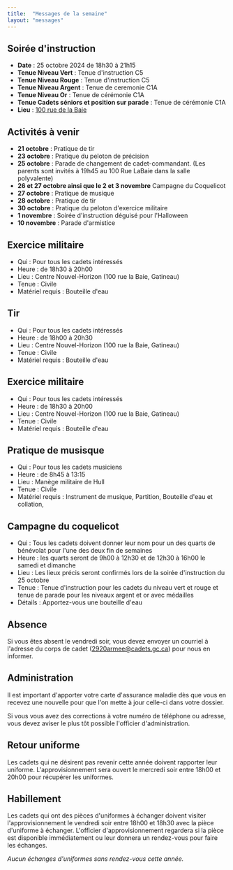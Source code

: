 ```yaml
---
title:  "Messages de la semaine"
layout: "messages"
---
```

 
## Soirée d'instruction  

- **Date** : 25 octobre 2024 de 18h30 à 21h15
- **Tenue Niveau Vert** : Tenue d'instruction C5
- **Tenue Niveau Rouge** : Tenue d'instruction C5
- **Tenue Niveau Argent** : Tenue de ceremonie C1A 
- **Tenue Niveau Or** : Tenue de cérémonie C1A
- **Tenue Cadets séniors et position sur parade** : Tenue de cérémonie C1A
- **Lieu** : [100 rue de la Baie](https://cc2920.ca/information/comment-nous-rejoindre/)
 
## Activités à venir

- **21 octobre** : Pratique de tir
- **23 octobre** : Pratique du peloton de précision
- **25 octobre** : Parade de changement de cadet-commandant.  (Les parents sont invités à 19h45 au 100 Rue LaBaie dans la salle polyvalente)
- **26 et 27 octobre ainsi que le 2 et 3 novembre** Campagne du Coquelicot
- **27 octobre** : Pratique de musique
- **28 octobre** : Pratique de tir 
- **30 octobre** : Pratique du peloton d'exercice militaire
- **1 novembre** : Soirée d'instruction déguisé pour l'Halloween
- **10 novembre** : Parade d'armistice

## Exercice militaire

- Qui :  Pour tous les cadets intéressés 
- Heure : de 18h30 à 20h00
- Lieu : Centre Nouvel-Horizon (100 rue la Baie, Gatineau) 
- Tenue : Civile
- Matériel requis : Bouteille d'eau

## Tir

- Qui : Pour tous les cadets intéressés 
- Heure : de 18h00 à 20h30
- Lieu : Centre Nouvel-Horizon (100 rue la Baie, Gatineau) 
- Tenue : Civile
- Matériel requis : Bouteille d'eau

## Exercice militaire

- Qui :  Pour tous les cadets intéressés 
- Heure : de 18h30 à 20h00
- Lieu : Centre Nouvel-Horizon (100 rue la Baie, Gatineau) 
- Tenue : Civile
- Matériel requis : Bouteille d'eau

## Pratique de musisque

- Qui : Pour tous les cadets musiciens 
- Heure : de 8h45 à 13:15
- Lieu : Manège militaire de Hull  
- Tenue : Civile
- Matériel requis : Instrument de musique, Partition, Bouteille d'eau et collation, 

## Campagne du coquelicot

- Qui : Tous les cadets doivent donner leur nom pour un des quarts de bénévolat pour l'une des deux fin de semaines
- Heure : les quarts seront de 9h00 à 12h30 et de 12h30 à 16h00 le samedi et dimanche
- Lieu : Les lieux précis seront confirmés lors de la soirée d'instruction du 25 octobre
- Tenue : Tenue d'instruction pour les cadets du niveau vert et rouge et tenue de parade pour les niveaux argent et or avec médailles
- Détails : Apportez-vous une bouteille d'eau

## Absence

Si vous êtes absent le vendredi soir, vous devez envoyer un courriel à l'adresse du corps de cadet (<2920armee@cadets.gc.ca>) pour nous en informer.

## Administration

Il est important d'apporter votre carte d'assurance maladie dès que vous en recevez une nouvelle pour que l'on mette à jour celle-ci dans votre dossier.

Si vous vous avez des corrections à votre numéro de téléphone ou adresse, vous devez aviser le plus tôt possible l'officier d'administration. 

## Retour uniforme

Les cadets qui ne désirent pas revenir cette année doivent rapporter leur uniforme. L'approvisionnement sera ouvert le mercredi soir entre 18h00 et 20h00 pour récupérer les uniformes.

## Habillement

Les cadets qui ont des pièces d'uniformes à échanger doivent visiter l'approvisionnement le vendredi soir entre 18h00 et 18h30 avec la pièce d'uniforme à échanger.  L'officier d'approvisionnement regardera si la pièce est disponible immédiatement ou leur donnera un rendez-vous pour faire les échanges.

*Aucun échanges d'uniformes sans rendez-vous cette année.*

